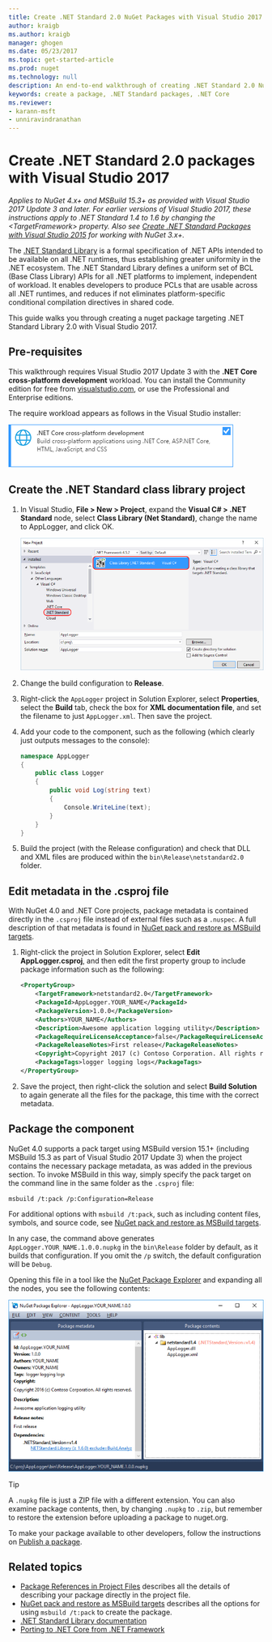 ```yaml
---
title: Create .NET Standard 2.0 NuGet Packages with Visual Studio 2017 | Microsoft Docs
author: kraigb
ms.author: kraigb
manager: ghogen
ms.date: 05/23/2017
ms.topic: get-started-article
ms.prod: nuget
ms.technology: null
description: An end-to-end walkthrough of creating .NET Standard 2.0 NuGet packages using NuGet 4.x and Visual Studio 2017.
keywords: create a package, .NET Standard packages, .NET Core
ms.reviewer:
- karann-msft
- unniravindranathan
---
```


# Create .NET Standard 2.0 packages with Visual Studio 2017

*Applies to NuGet 4.x+ and MSBuild 15.3+ as provided with Visual Studio 2017 Update 3 and later. For earlier versions of Visual Studio 2017, these instructions apply to .NET Standard 1.4 to 1.6 by changing the \<TargetFramework\> property. Also see [Create .NET Standard Packages with Visual Studio 2015](../guides/create-net-standard-packages-vs2015.md) for working with NuGet 3.x+.*

The [.NET Standard Library](/dotnet/articles/standard/library) is a formal specification of .NET APIs intended to be available on all .NET runtimes, thus establishing greater uniformity in the .NET ecosystem. The .NET Standard Library defines a uniform set of BCL (Base Class Library) APIs for all .NET platforms to implement, independent of workload. It enables developers to produce PCLs that are usable across all .NET runtimes, and reduces if not eliminates platform-specific conditional compilation directives in shared code.

This guide walks you through creating a nuget package targeting .NET Standard Library 2.0 with Visual Studio 2017.

## Pre-requisites

This walkthrough requires Visual Studio 2017 Update 3 with the **.NET Core cross-platform development** workload. You can install the Community edition for free from [visualstudio.com](https://www.visualstudio.com/), or use the Professional and Enterprise editions.

The require workload appears as follows in the Visual Studio installer:

![.NET Core cross-platform development workload in the Visual Studio Installer](media/NuGet4-01-Workload.png)

## Create the .NET Standard class library project

1. In Visual Studio, **File > New > Project**, expand the **Visual C# > .NET Standard** node, select **Class Library (Net Standard)**, change the name to AppLogger, and click OK.

    ![Create new class library project](media/NuGet4-02-NewProject.png)

1. Change the build configuration to **Release**.
1. Right-click the `AppLogger` project in Solution Explorer, select **Properties**, select the **Build** tab, check the box for **XML documentation file**, and set the filename to just `AppLogger.xml`. Then save the project.

1. Add your code to the component, such as the following (which clearly just outputs messages to the console):

    ```cs
    namespace AppLogger
    {
        public class Logger
        {
            public void Log(string text)
            {
                Console.WriteLine(text);
            }
        }
    }
    ```

1. Build the project (with the Release configuration) and check that DLL and XML files are produced within the `bin\Release\netstandard2.0` folder.

## Edit metadata in the .csproj file

With NuGet 4.0 and .NET Core projects, package metadata is contained directly in the `.csproj` file instead of external files such as a `.nuspec`. A full description of that metadata is found in [NuGet pack and restore as MSBuild targets](../reference/msbuild-targets.md#pack-target).

1. Right-click the project in Solution Explorer, select **Edit AppLogger.csproj**, and then edit the first property group to include package information such as the following:

    ```xml
    <PropertyGroup>
        <TargetFramework>netstandard2.0</TargetFramework>
        <PackageId>AppLogger.YOUR_NAME</PackageId>
        <PackageVersion>1.0.0</PackageVersion>
        <Authors>YOUR_NAME</Authors>
        <Description>Awesome application logging utility</Description>
        <PackageRequireLicenseAcceptance>false</PackageRequireLicenseAcceptance>
        <PackageReleaseNotes>First release</PackageReleaseNotes>
        <Copyright>Copyright 2017 (c) Contoso Corporation. All rights reserved.</Copyright>
        <PackageTags>logger logging logs</PackageTags>
    </PropertyGroup>
    ```

1. Save the project, then right-click the solution and select **Build Solution** to again generate all the files for the package, this time with the correct metadata.

## Package the component

NuGet 4.0 supports a pack target using MSBuild version 15.1+ (including MSBuild 15.3 as part of Visual Studio 2017 Update 3) when the project contains the necessary package metadata, as was added in the previous section. To invoke MSBuild in this way, simply specify the pack target on the command line in the same folder as the `.csproj` file:

    msbuild /t:pack /p:Configuration=Release

For additional options with `msbuild /t:pack`, such as including content files, symbols, and source code, see [NuGet pack and restore as MSBuild targets](../reference/msbuild-targets.md#pack-target).

In any case, the command above generates `AppLogger.YOUR_NAME.1.0.0.nupkg` in the `bin\Release` folder by default, as it builds that configuration. If you omit the `/p` switch, the default configuration will be `Debug`. 

Opening this file in a tool like the [NuGet Package Explorer](https://github.com/NuGetPackageExplorer/NuGetPackageExplorer) and expanding all the nodes, you see the following contents:

![NuGet Package Explorer showing the AppLogger package](media/NuGet4-03-PackageExplorer.png)

> [!Tip]
> A `.nupkg` file is just a ZIP file with a different extension. You can also examine package contents, then, by changing `.nupkg` to `.zip`, but remember to restore the extension before uploading a package to nuget.org.

To make your package available to other developers,  follow the instructions on [Publish a package](../create-packages/publish-a-package.md).

## Related topics

- [Package References in Project Files](../consume-packages/package-references-in-project-files.md) describes all the details of describing your package directly in the project file.
- [NuGet pack and restore as MSBuild targets](../reference/msbuild-targets.md) describes all the options for using `msbuild /t:pack` to create the package.
- [.NET Standard Library documentation](/dotnet/articles/standard/library)
- [Porting to .NET Core from .NET Framework](/dotnet/articles/core/porting/index)
